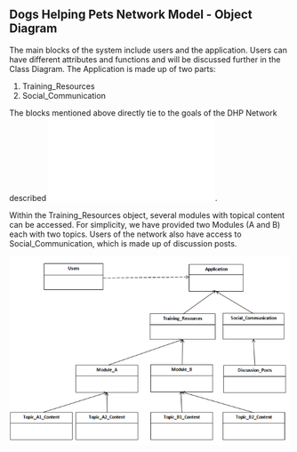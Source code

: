 ## Dogs Helping Pets Network Model - Object Diagram

The main blocks of the system include users and the application. Users can have different attributes and functions and will be discussed further in the Class Diagram. The Application is made up of two parts:

1. Training_Resources
2. Social_Communication

The blocks mentioned above directly tie to the goals of the DHP Network described ![**here**](../README.md).

Within the Training_Resources object, several modules with topical content can be accessed. For simplicity, we have provided two Modules (A and B) each with two topics. Users of the network also have access to Social_Communication, which is made up of discussion posts.


![Object Diagram](../images/Objects_Diagram.PNG)
